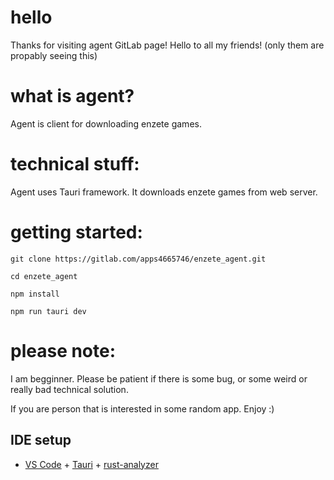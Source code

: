 # hello
Thanks for visiting agent GitLab page!
Hello to all my friends! (only them are propably seeing this)

# what is agent?
Agent is client for downloading enzete games.

# technical stuff:
Agent uses Tauri framework. It downloads enzete games from web server.

# getting started:
`git clone https://gitlab.com/apps4665746/enzete_agent.git`

`cd enzete_agent`

`npm install`


`npm run tauri dev`

# please note:
I am begginner. 
Please be patient if there is some bug, or some weird or really bad technical solution.

If you are person that is interested in some random app.
Enjoy :)

## IDE setup
- [VS Code](https://code.visualstudio.com/) + [Tauri](https://marketplace.visualstudio.com/items?itemName=tauri-apps.tauri-vscode) + [rust-analyzer](https://marketplace.visualstudio.com/items?itemName=rust-lang.rust-analyzer)
